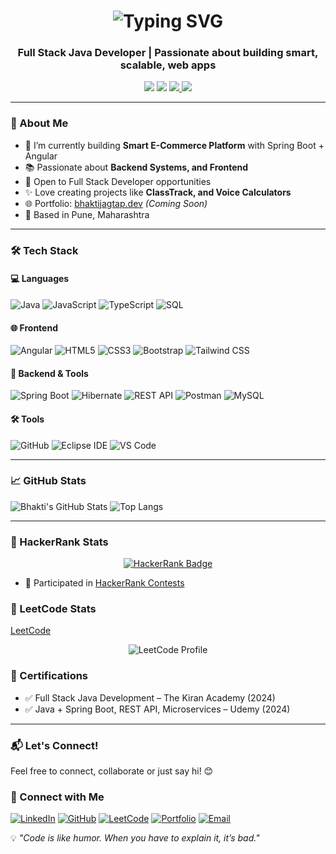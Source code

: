 <h1 align="center">
  <img src="https://readme-typing-svg.demolab.com?font=Fira+Code&size=28&pause=1000&color=F7C01B&width=800&center=true&vCenter=true&lines=Hi+%F0%9F%91%8B%2C+I'm+Bhakti+Jagtap;Full+Stack+Java+Developer+%7C+Spring+Boot;Welcome+to+my+GitHub+Profile+%F0%9F%8C%9F;Explore+my+projects+and+connect+with+me!" alt="Typing SVG" />
</h1>



<h3 align="center">Full Stack Java Developer | Passionate about building smart, scalable, web apps</h3>

<p align="center">
  <a href="mailto:jagtapbhakti22@gmail.com"><img src="https://img.shields.io/badge/Gmail-D14836?style=for-the-badge&logo=gmail&logoColor=white"/></a>
  <a href="https://www.linkedin.com/in/bhakti-jagtap-397685293"><img src="https://img.shields.io/badge/LinkedIn-blue?style=for-the-badge&logo=linkedin&logoColor=white"/></a>
 <a href="https://bhaktijagtap.github.io/Bhakti_Portfolio/"> <img src="https://img.shields.io/badge/Portfolio-121212?style=for-the-badge&logo=google-chrome&logoColor=white"/> </a>
  <a href="https://github.com/bhaktijagtap"><img src="https://img.shields.io/github/followers/bhaktijagtap?label=Follow&style=social"/></a>
</p>



---

### 💫 About Me
- 🌱 I’m currently building **Smart E-Commerce Platform** with Spring Boot + Angular 
- 📚 Passionate about **Backend Systems, and Frontend**
- 💼 Open to Full Stack Developer opportunities
- ✨ Love creating projects like **ClassTrack, and Voice Calculators**
- 🌐 Portfolio: [bhaktijagtap.dev](https://bhaktijagtap.dev) *(Coming Soon)*
- 📍 Based in Pune, Maharashtra

---

### 🛠️ Tech Stack

#### 💻 Languages
![Java](https://img.shields.io/badge/Java-orange?style=flat&logo=java&logoColor=white)
![JavaScript](https://img.shields.io/badge/JavaScript-yellow?style=flat&logo=javascript&logoColor=black)
![TypeScript](https://img.shields.io/badge/TypeScript-blue?style=flat&logo=typescript&logoColor=white)
![SQL](https://img.shields.io/badge/SQL-lightgrey?style=flat&logo=mysql)

#### 🌐 Frontend
![Angular](https://img.shields.io/badge/Angular-DD0031?style=flat&logo=angular&logoColor=white)
![HTML5](https://img.shields.io/badge/HTML5-E34F26?style=flat&logo=html5&logoColor=white)
![CSS3](https://img.shields.io/badge/CSS3-1572B6?style=flat&logo=css3&logoColor=white)
![Bootstrap](https://img.shields.io/badge/Bootstrap-purple?style=flat&logo=bootstrap)
![Tailwind CSS](https://img.shields.io/badge/TailwindCSS-38B2AC?style=flat&logo=tailwind-css&logoColor=white)

#### 🔧 Backend & Tools
![Spring Boot](https://img.shields.io/badge/Spring_Boot-6DB33F?style=flat&logo=spring-boot&logoColor=white)
![Hibernate](https://img.shields.io/badge/Hibernate-59666C?style=flat&logo=hibernate&logoColor=white)
![REST API](https://img.shields.io/badge/REST-API-green?style=flat)
![Postman](https://img.shields.io/badge/Postman-FF6C37?style=flat&logo=postman)
![MySQL](https://img.shields.io/badge/MySQL-4479A1?style=flat&logo=mysql&logoColor=white)

#### 🛠️ Tools
![GitHub](https://img.shields.io/badge/GitHub-black?style=flat&logo=github)
![Eclipse IDE](https://img.shields.io/badge/Eclipse-2C2255?style=flat&logo=eclipse-ide&logoColor=white)
![VS Code](https://img.shields.io/badge/VSCode-007ACC?style=flat&logo=visual-studio-code)

---

### 📈 GitHub Stats

![Bhakti's GitHub Stats](https://github-readme-stats.vercel.app/api?username=bhaktijagtap&show_icons=true&theme=radical)
![Top Langs](https://github-readme-stats.vercel.app/api/top-langs/?username=bhaktijagtap&layout=compact&theme=radical)

---
### 🧠 HackerRank Stats
<p align="center">
  <a href="https://www.hackerrank.com/jagtapbhakti22" target="_blank">
    <img src="https://img.shields.io/badge/HackerRank-Profile-green?style=for-the-badge&logo=hackerrank&logoColor=white" alt="HackerRank Badge"/>
  </a>
</p>
 
- 🧩 Participated in [HackerRank Contests](https://www.hackerrank.com/jagtapbhakti22)  

### 📘 LeetCode Stats
<a href="https://leetcode.com/u/bhakti_jagtap/" target="_blank">LeetCode</a>
<p align="center">
  <img src="https://leetcard.jacoblin.cool/bhakti_jagtap?theme=dark&font=Fira+Code&ext=contest" alt="LeetCode Profile"/>
</p>

### 📜 Certifications

- ✅ Full Stack Java Development – The Kiran Academy (2024)  
- ✅ Java + Spring Boot, REST API, Microservices – Udemy (2024)

---

### 📬 Let's Connect!

Feel free to connect, collaborate or just say hi! 😊 
### 🔗 Connect with Me

[![LinkedIn](https://img.shields.io/badge/-LinkedIn-blue?style=flat&logo=linkedin)](https://www.linkedin.com/in/bhakti-jagtap-397685293)
[![GitHub](https://img.shields.io/badge/-GitHub-181717?style=flat&logo=github)](https://github.com/bhaktijagtap)
[![LeetCode](https://img.shields.io/badge/-LeetCode-FFA116?style=flat&logo=leetcode&logoColor=black)](https://leetcode.com/u/bhakti_jagtap/)
[![Portfolio](https://img.shields.io/badge/-Portfolio-121212?style=flat&logo=google-chrome&logoColor=white)]([https://bhaktijagtap.dev](https://bhaktijagtap.github.io/Bhakti_Portfolio/))
[![Email](https://img.shields.io/badge/-Email-D14836?style=flat&logo=gmail&logoColor=white)](mailto:jagtapbhakti22@gmail.com)


 💡 *"Code is like humor. When you have to explain it, it’s bad."*
